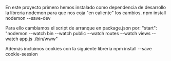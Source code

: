 En este proyecto primero hemos instalado como dependencia de desarrollo la libreria nodemon para que nos coja "en caliente" los cambios.
    npm install nodemon --save-dev

Para ello cambiamos el script de arranque en package.json por:
    "start": "nodemon --watch bin --watch public --watch routes  --watch views  --watch app.js ./bin/www"

Además incluimos cookies con la siguiente librería
    npm install --save cookie-session